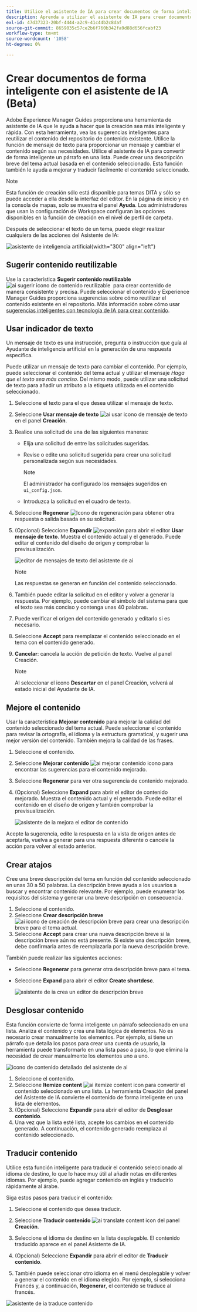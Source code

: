 ```yaml
---
title: Utilice el asistente de IA para crear documentos de forma inteligente &grave;
description: Aprenda a utilizar el asistente de IA para crear documentos con eficiencia inteligente.
exl-id: 47d37323-20bf-4444-a2c9-41c44b2c8daf
source-git-commit: 8659035c57ce2b6f760b342fa9d88d656fcabf23
workflow-type: tm+mt
source-wordcount: '1058'
ht-degree: 0%

---
```


# Crear documentos de forma inteligente con el asistente de IA (Beta)

Adobe Experience Manager Guides proporciona una herramienta de asistente de IA que le ayuda a hacer que la creación sea más inteligente y rápida. Con esta herramienta, vea las sugerencias inteligentes para reutilizar el contenido del repositorio de contenido existente. Utilice la función de mensaje de texto para proporcionar un mensaje y cambiar el contenido según sus necesidades. Utilice el asistente de IA para convertir de forma inteligente un párrafo en una lista. Puede crear una descripción breve del tema actual basada en el contenido seleccionado. Esta función también le ayuda a mejorar y traducir fácilmente el contenido seleccionado.

>[!NOTE]
>
> Esta función de creación sólo está disponible para temas DITA y sólo se puede acceder a ella desde la interfaz del editor. En la página de inicio y en la consola de mapas, solo se muestra el panel **Ayuda**. Los administradores que usan la configuración de Workspace configuran las opciones disponibles en la función de creación en el nivel de perfil de carpeta.

Después de seleccionar el texto de un tema, puede elegir realizar cualquiera de las acciones del Asistente de IA:

![asistente de inteligencia artificial](./images/ai-assistant-panel.png){width="300" align="left"}

## Sugerir contenido reutilizable


Use la característica **Sugerir contenido reutilizable** ![ai sugerir icono de contenido reutilizable &#x200B;](./images/ai-suggest-reusable-content-icon.svg) para crear contenido de manera consistente y precisa. Puede seleccionar el contenido y Experience Manager Guides proporciona sugerencias sobre cómo reutilizar el contenido existente en el repositorio.
Más información sobre cómo usar [sugerencias inteligentes con tecnología de IA para crear contenido](authoring-ai-based-smart-suggestions.md).


## Usar indicador de texto

Un mensaje de texto es una instrucción, pregunta o instrucción que guía al Ayudante de inteligencia artificial en la generación de una respuesta específica.

Puede utilizar un mensaje de texto para cambiar el contenido. Por ejemplo, puede seleccionar el contenido del tema actual y utilizar el mensaje *Haga que el texto sea más conciso*. Del mismo modo, puede utilizar una solicitud de texto para añadir un atributo a la etiqueta utilizada en el contenido seleccionado.

1. Seleccione el texto para el que desea utilizar el mensaje de texto.
1. Seleccione **Usar mensaje de texto** ![ai usar icono de mensaje de texto](./images/ai-use-text-prompt.svg)en el panel **Creación**.
1. Realice una solicitud de una de las siguientes maneras:

   - Elija una solicitud de entre las solicitudes sugeridas.
   - Revise o edite una solicitud sugerida para crear una solicitud personalizada según sus necesidades.

     >[!NOTE]
     >
     > El administrador ha configurado los mensajes sugeridos en `ui_config.json`.

   - Introduzca la solicitud en el cuadro de texto.


1. Seleccione **Regenerar** ![Icono de regeneración](./images/refresh-icon.svg) para obtener otra respuesta o salida basada en su solicitud.

1. (Opcional) Seleccione **Expandir** ![expansión](./images/expand-icon.svg) para abrir el editor **Usar mensaje de texto**. Muestra el contenido actual y el generado. Puede editar el contenido del diseño de origen y comprobar la previsualización.

   ![editor de mensajes de texto del asistente de ai](./images/text-prompt.png)


   >[!NOTE]
   >
   > Las respuestas se generan en función del contenido seleccionado.



1. También puede editar la solicitud en el editor y volver a generar la respuesta. Por ejemplo, puede cambiar el símbolo del sistema para que el texto sea más conciso y contenga unas 40 palabras.

1. Puede verificar el origen del contenido generado y editarlo si es necesario.

1. Seleccione **Accept** para reemplazar el contenido seleccionado en el tema con el contenido generado.
1. **Cancelar**: cancela la acción de petición de texto. Vuelve al panel Creación.

   >[!NOTE]
   >
   > Al seleccionar el icono **Descartar** en el panel Creación, volverá al estado inicial del Ayudante de IA.

## Mejore el contenido

Usar la característica **Mejorar contenido** para mejorar la calidad del contenido seleccionado del tema actual. Puede seleccionar el contenido para revisar la ortografía, el idioma y la estructura gramatical, y sugerir una mejor versión del contenido. También mejora la calidad de las frases.

1. Seleccione el contenido.
1. Seleccione **Mejorar contenido** ![ai mejorar contenido icono](./images/ai-improve-icon.svg) para encontrar las sugerencias para el contenido mejorado.
1. Seleccione **Regenerar** para ver otra sugerencia de contenido mejorado.

1. (Opcional) Seleccione **Expand** para abrir el editor de contenido mejorado. Muestra el contenido actual y el generado. Puede editar el contenido en el diseño de origen y también comprobar la previsualización.



   ![asistente de ia mejora el editor de contenido](./images/ai-assisstant-improve-content.png)

Acepte la sugerencia, edite la respuesta en la vista de origen antes de aceptarla, vuelva a generar para una respuesta diferente o cancele la acción para volver al estado anterior.





## Crear atajos

Cree una breve descripción del tema en función del contenido seleccionado en unas 30 a 50 palabras. La descripción breve ayuda a los usuarios a buscar y encontrar contenido relevante.
Por ejemplo, puede enumerar los requisitos del sistema y generar una breve descripción en consecuencia.



1. Seleccione el contenido.
1. Seleccione **Crear descripción breve** ![ai icono de creación de descripción breve](./images/ai-create-shortdesc-icon.svg) para crear una descripción breve para el tema actual.
1. Seleccione **Accept** para crear una nueva descripción breve si la descripción breve aún no está presente. Si existe una descripción breve, debe confirmarla antes de reemplazarla por la nueva descripción breve.

También puede realizar las siguientes acciones:

- Seleccione **Regenerar** para generar otra descripción breve para el tema.
- Seleccione **Expand** para abrir el editor **Create shortdesc**.

  ![asistente de ia crea un editor de descripción breve](./images/ai-assistant-create-short-desc.png)




## Desglosar contenido

Esta función convierte de forma inteligente un párrafo seleccionado en una lista.  Analiza el contenido y crea una lista lógica de elementos. No es necesario crear manualmente los elementos. Por ejemplo, si tiene un párrafo que detalla los pasos para crear una cuenta de usuario, la herramienta puede transformarlo en una lista paso a paso, lo que elimina la necesidad de crear manualmente los elementos uno a uno.

![icono de contenido detallado del asistente de ai](./images/ai-assisstant-itemise-content.png)



1. Seleccione el contenido.
1. Seleccione **Itemize content** ![ai itemize content icon](./images/ai-itemize-icon.svg) para convertir el contenido seleccionado en una lista.
La herramienta Creación del panel del Asistente de IA convierte el contenido de forma inteligente en una lista de elementos.
1. (Opcional) Seleccione **Expandir** para abrir el editor de **Desglosar contenido**.
1. Una vez que la lista esté lista, acepte los cambios en el contenido generado. A continuación, el contenido generado reemplaza al contenido seleccionado.



## Traducir contenido

Utilice esta función inteligente para traducir el contenido seleccionado al idioma de destino, lo que lo hace muy útil al añadir notas en diferentes idiomas. Por ejemplo, puede agregar contenido en inglés y traducirlo rápidamente al árabe.

Siga estos pasos para traducir el contenido:

1. Seleccione el contenido que desea traducir.
1. Seleccione **Traducir contenido** ![ai translate content icon](./images/ai-translate-content-icon.svg) del panel **Creación**.
1. Seleccione el idioma de destino en la lista desplegable. El contenido traducido aparece en el panel Asistente de IA.

1. (Opcional) Seleccione **Expandir** para abrir el editor de **Traducir contenido**.
1. También puede seleccionar otro idioma en el menú desplegable y volver a generar el contenido en el idioma elegido. Por ejemplo, si selecciona Francés y, a continuación, **Regenerar**, el contenido se traduce al francés.

![asistente de ia traduce contenido](./images/ai-assisstant-translate-content.png)
